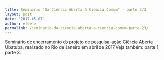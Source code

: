 ```yaml
---
title: Seminário "Da Ciência Aberta à Ciência Comum" - parte 2/3
layout: post
date: '2017-05-07'
author: efeefe
permalink: /seminario-da-ciencia-aberta-a-ciencia-comum-parte-23/
---
```


Seminário de encerramento do projeto de pesquisa-ação Ciência Aberta Ubatuba, realizado no Rio de Janeiro em abril de 2017.Veja também: parte 1, parte 3.